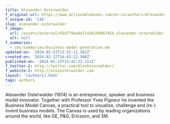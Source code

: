 ```yaml
---
title: Alexander Osterwalder
f_original-url: https://www.actionablebooks.com/en-ca/authors/Alexander-Osterwalder/
f_unique-id: '116'
slug: alexander-osterwalder
f_image:
  url: /assets/external/65d779aa8ef143b140867454_alexander-osterwalder-180x220.jpeg
  alt: null
f_summaries:
  - cms/summaries/business-model-generation.md
updated-on: '2024-02-23T13:31:11.362Z'
created-on: '2024-02-22T16:43:22.508Z'
published-on: '2024-02-23T13:42:23.311Z'
f_twitter-2: http://twitter.com/AlexOsterwalder/
f_website-2: http://alexosterwalder.com
layout: '[authors].html'
tags: authors
---
```


Alexander Osterwalder (1974) is an entrepreneur, speaker and business model innovator. Together with Professor Yves Pigneur he invented the Business Model Canvas, a practical tool to visualize, challenge and (re-) invent business models. The Canvas is used by leading organizations around the world, like GE, P&G, Ericsson, and 3M.
